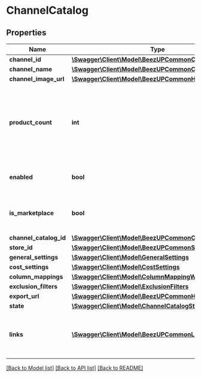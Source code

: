 # ChannelCatalog

## Properties
Name | Type | Description | Notes
------------ | ------------- | ------------- | -------------
**channel_id** | [**\Swagger\Client\Model\BeezUPCommonChannelId**](BeezUPCommonChannelId.md) |  | 
**channel_name** | [**\Swagger\Client\Model\BeezUPCommonChannelName**](BeezUPCommonChannelName.md) |  | 
**channel_image_url** | [**\Swagger\Client\Model\BeezUPCommonHttpUrl**](BeezUPCommonHttpUrl.md) |  | 
**product_count** | **int** | The product count exported considering category mapping. Not all filters have been applied. | [optional] 
**enabled** | **bool** | Indicates if the channel catalog is active | 
**is_marketplace** | **bool** | Indicates if this channel catalog is related to a marketplace | 
**channel_catalog_id** | [**\Swagger\Client\Model\BeezUPCommonChannelCatalogId**](BeezUPCommonChannelCatalogId.md) |  | 
**store_id** | [**\Swagger\Client\Model\BeezUPCommonStoreId**](BeezUPCommonStoreId.md) |  | 
**general_settings** | [**\Swagger\Client\Model\GeneralSettings**](GeneralSettings.md) |  | 
**cost_settings** | [**\Swagger\Client\Model\CostSettings**](CostSettings.md) |  | 
**column_mappings** | [**\Swagger\Client\Model\ColumnMappingWithNameList**](ColumnMappingWithNameList.md) |  | [optional] 
**exclusion_filters** | [**\Swagger\Client\Model\ExclusionFilters**](ExclusionFilters.md) |  | [optional] 
**export_url** | [**\Swagger\Client\Model\BeezUPCommonHttpUrl**](BeezUPCommonHttpUrl.md) |  | [optional] 
**state** | [**\Swagger\Client\Model\ChannelCatalogState**](ChannelCatalogState.md) |  | 
**links** | [**\Swagger\Client\Model\BeezUPCommonLink2[]**](BeezUPCommonLink2.md) | Indicates the actions you can do on a channel catalog | 

[[Back to Model list]](../README.md#documentation-for-models) [[Back to API list]](../README.md#documentation-for-api-endpoints) [[Back to README]](../README.md)


